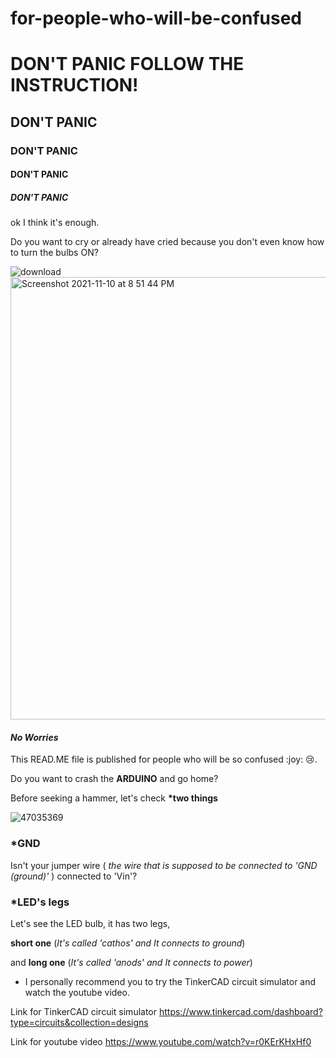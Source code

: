 # for-people-who-will-be-confused


<h1>DON'T PANIC FOLLOW THE INSTRUCTION!</h1>
<h2>DON'T PANIC</h2>
<h3>DON'T PANIC</h3>
<h4>DON'T PANIC</h4>	
<h5>DON'T PANIC</h5>


<p>ok I think it's enough.</p>
Do you want to cry or already have cried because you don't even know how to turn the bulbs ON?

![download](https://user-images.githubusercontent.com/94073269/141190290-132a825b-ca64-40a3-858b-7d52bbea920e.jpg)
<img width="708" alt="Screenshot 2021-11-10 at 8 51 44 PM" src="https://user-images.githubusercontent.com/94073269/141191466-194f90d0-80fd-49bb-aecc-63f6b9480e82.png">


<h4><em>No Worries</em></h4>

<p>This READ.ME file is published for people who will be so confused :joy: 😢.</p>
Do you want to crash the <strong>ARDUINO</strong> and go home?

Before seeking a hammer, let's check <strong>*two things</strong>

![47035369](https://user-images.githubusercontent.com/94073269/141190925-d618d87a-7e00-4b2a-8438-7cdb198ebfa3.jpg)



<h3><strong>*GND</strong></h3>
Isn't your jumper wire ( <em>the wire that is supposed to be connected to 'GND (ground)'</em> ) connected to 'Vin'?


<h3><strong>*LED's legs</strong></h3>
Let's see the LED bulb, it has two legs, 

<strong>short one</strong> (<em>It's called 'cathos' and It connects to ground</em>)

and <strong>long one</strong> (<em>It's called 'anods' and It connects to power</em>)

* I personally recommend you to try the TinkerCAD circuit simulator and watch the youtube video.

Link for TinkerCAD circuit simulator https://www.tinkercad.com/dashboard?type=circuits&collection=designs

Link for youtube video https://www.youtube.com/watch?v=r0KErKHxHf0
